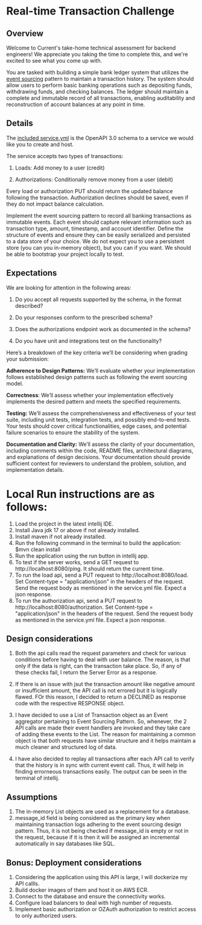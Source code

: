 Real-time Transaction Challenge
===============================
## Overview
Welcome to Current's take-home technical assessment for backend engineers! We appreciate you taking the time to complete this, and we're excited to see what you come up with.

You are tasked with building a simple bank ledger system that utilizes the [event sourcing](https://martinfowler.com/eaaDev/EventSourcing.html) pattern to maintain a transaction history. The system should allow users to perform basic banking operations such as depositing funds, withdrawing funds, and checking balances. The ledger should maintain a complete and immutable record of all transactions, enabling auditability and reconstruction of account balances at any point in time.

## Details
The [included service.yml](service.yml) is the OpenAPI 3.0 schema to a service we would like you to create and host.

The service accepts two types of transactions:
1) Loads: Add money to a user (credit)

2) Authorizations: Conditionally remove money from a user (debit)

Every load or authorization PUT should return the updated balance following the transaction. Authorization declines should be saved, even if they do not impact balance calculation.


Implement the event sourcing pattern to record all banking transactions as immutable events. Each event should capture relevant information such as transaction type, amount, timestamp, and account identifier.
Define the structure of events and ensure they can be easily serialized and persisted to a data store of your choice. We do not expect you to use a persistent store (you can you in-memory object), but you can if you want. We should be able to bootstrap your project locally to test.

## Expectations
We are looking for attention in the following areas:
1) Do you accept all requests supported by the schema, in the format described?

2) Do your responses conform to the prescribed schema?

3) Does the authorizations endpoint work as documented in the schema?

4) Do you have unit and integrations test on the functionality?

Here’s a breakdown of the key criteria we’ll be considering when grading your submission:

**Adherence to Design Patterns:** We’ll evaluate whether your implementation follows established design patterns such as following the event sourcing model.

**Correctness**: We’ll assess whether your implementation effectively implements the desired pattern and meets the specified requirements.

**Testing:** We’ll assess the comprehensiveness and effectiveness of your test suite, including unit tests, integration tests, and possibly end-to-end tests. Your tests should cover critical functionalities, edge cases, and potential failure scenarios to ensure the stability of the system.

**Documentation and Clarity:** We’ll assess the clarity of your documentation, including comments within the code, README files, architectural diagrams, and explanations of design decisions. Your documentation should provide sufficient context for reviewers to understand the problem, solution, and implementation details.

# Local Run instructions are as follows:

1) Load the project in the latest intellij IDE.
2) Install Java jdk 17 or above if not already installed.
3) Install maven if not already installed.
4) Run the following command in the terminal to build the application: $mvn clean install
5) Run the application using the run button in intellij app.
6) To test if the server works, send a GET request to http://localhost:8080/ping. It should return the current time.
7) To run the load api, send a PUT request to http://localhost:8080/load. Set Content-type = "application/json" in the headers of the request. Send the request body as mentioned in the service.yml file. Expect a json response.
7) To run the authorization api, send a PUT request to http://localhost:8080/authorization. Set Content-type = "application/json" in the headers of the request. Send the request body as mentioned in the service.yml file. Expect a json response.

## Design considerations

1) Both the api calls read the request parameters and check for various conditions before having to deal with user balance. The reason, is that only if the data is right, can the transaction take place. So, if any of these checks fail, I return the Server Error as a response.

2) If there is an issue with jsut the transaction amount like negative amount or insufficient amount, the API call is not errored but it is logically flawed. FOr this reason, I decided to return a DECLINED as response code with the respective RESPONSE object.

3) I have decided to use a List of Transaction object as an Event aggregator pertaining to Event Sourcing Pattern. So, whenever, the 2 API calls are made their event handlers are invoked and they take care of adding these events to the List. The reason for maintaining a common object is that both requests have similar structure and it helps maintain a much cleaner and structured log of data.

4) I have also decided to replay all transactions after each API call to verify that the history is in sync with current event call. Thus, it will help in finding errorneous transactions easily. The output can be seen in the terminal of intellij.


## Assumptions

1) The in-memory List objects are used as a replacement for a database. 
2) message_id field is being considered as the primary key when maintaining transaction logs adhering to the event sourcing design pattern. Thus, it is not being checked if message_id is empty or not in the request, because if it is then it will be assigned an incremental automatically in say databases like SQL.

## Bonus: Deployment considerations

1) Considering the application using this API is large, I will dockerize my API callls.
2) Build docker images of them and host it on AWS ECR.
3) Connect to the database and ensure the connectivity works.
4) Configure load balancers to deal with high number of requests.
5) Implement basic authorization or OZAuth authorization to restrict access to only authorized users.
